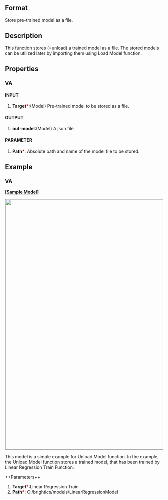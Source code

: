 ## Format
Store pre-trained model as a file.

## Description
This function stores (=unload) a trained model as a file. The stored models can be utilized later by importing them using Load Model function.  


## Properties
### VA
#### INPUT
1. **Target**<b style="color:red">*</b>:(Model) Pre-trained model to be stored as a file. 
#### OUTPUT
1. **out-model**:(Model) A json file.    
#### PARAMETER
1. **Path**<b style="color:red">*</b>: Absolute path and name of the model file to be stored. 


## Example
### VA

**<a href="/static/help/python/sample_model/unload_model.json" download>[Sample Model]</a>**


<img src="/static/help/python/sample_model_img/unload_model.PNG"  width="800px" style="border: 1px solid gray" >

This model is a simple example for Unload Model function. In the example, the Unload Model function stores a trained model, that has been trained by Linear Regression Train Function. 

++Parameters++
1. **Target**<b style="color:red">*</b>:Linear Regression Train
2. **Path**<b style="color:red">*</b>: C:/brightics/models/LinearRegressionModel
